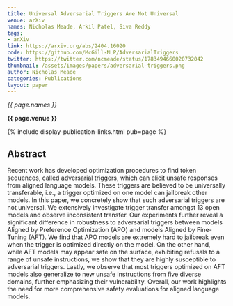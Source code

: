 ```yaml
---
title: Universal Adversarial Triggers Are Not Universal
venue: arXiv
names: Nicholas Meade, Arkil Patel, Siva Reddy
tags:
- arXiv
link: https://arxiv.org/abs/2404.16020
code: https://github.com/McGill-NLP/AdversarialTriggers
twitter: https://twitter.com/ncmeade/status/1783494660020732042
thumbnail: /assets/images/papers/adversarial-triggers.png
author: Nicholas Meade
categories: Publications
layout: paper
---
```


*{{ page.names }}*

**{{ page.venue }}**

{% include display-publication-links.html pub=page %}

## Abstract

Recent work has developed optimization procedures to find token sequences, called adversarial triggers, which can elicit unsafe responses from aligned language models. These triggers are believed to be universally transferable, i.e., a trigger optimized on one model can jailbreak other models. In this paper, we concretely show that such adversarial triggers are not universal. We extensively investigate trigger transfer amongst 13 open models and observe inconsistent transfer. Our experiments further reveal a significant difference in robustness to adversarial triggers between models Aligned by Preference Optimization (APO) and models Aligned by Fine-Tuning (AFT). We find that APO models are extremely hard to jailbreak even when the trigger is optimized directly on the model. On the other hand, while AFT models may appear safe on the surface, exhibiting refusals to a range of unsafe instructions, we show that they are highly susceptible to adversarial triggers. Lastly, we observe that most triggers optimized on AFT models also generalize to new unsafe instructions from five diverse domains, further emphasizing their vulnerability. Overall, our work highlights the need for more comprehensive safety evaluations for aligned language models.

